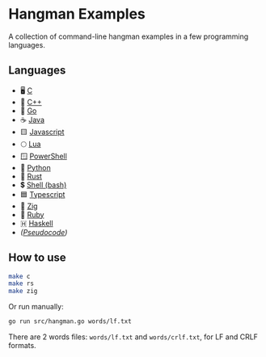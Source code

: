 # Hangman Examples

A collection of command-line hangman examples in a few programming languages.

## Languages

- 🖥️ [C](./src/hangman.c)
- 💽 [C++](./src/hangman.cpp)
- 🐹 [Go](./src/hangman.go)
- ☕ [Java](./src/hangman.java)
- 🟨 [Javascript](./src/hangman.js)
- 🌕 [Lua](./src/hangman.lua)
- 🪟 [PowerShell](./src/hangman.ps1)
- 🐍 [Python](./src/hangman.py)
- 🦀 [Rust](./src/hangman.rs)
- 💲 [Shell (bash)](./src/hangman.sh)
- 🟦 [Typescript](./src/hangman.ts)
- 🦎 [Zig](./src/hangman.zig)
- 💎 [Ruby](./src/hangman.rb)
- 🇭 [Haskell](./src/hangman.hs)
- *([Pseudocode](./src/hangman.pseudo))*

<!-- - 🐦 [Roc](./src/roc.rs) -->

<!-- - Common Lisp -->
<!-- - Kotlin -->

## How to use

```sh
make c
make rs
make zig
```

Or run manually:

```sh
go run src/hangman.go words/lf.txt
```

There are 2 words files: `words/lf.txt` and `words/crlf.txt`, for LF and CRLF formats.

<!-- ## Concepts implemented -->
<!--  -->
<!-- // todo -->
<!--  -->
<!-- ## Todo -->
<!--  -->
<!-- - Check character input is a letter -->


